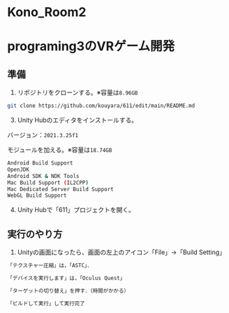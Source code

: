 # Kono_Room2
programing3のVRゲーム開発
=======
## 準備
1. リポジトリをクローンする。※容量は`8.96GB`
```bash
git clone https://github.com/kouyara/611/edit/main/README.md
```

3. Unity Hubのエディタをインストールする。
   
バージョン：`2021.3.25f1`

モジュールを加える。※容量は`18.74GB`

```bash
Android Build Support
OpenJDK
Android SDK & NDK Tools
Mac Build Support (IL2CPP)
Mac Dedicated Server Build Support
WebGL Build Support
```

4. Unity Hubで「611」プロジェクトを開く。

## 実行のやり方
1. Unityの画面になったら、画面の左上のアイコン「File」->「Build Setting」

```bash
「テクスチャー圧縮」は，「ASTC」．

「デバイスを実行します」は，「Oculus Quest」

「ターゲットの切り替え」を押す．（時間がかかる）

「ビルドして実行」して実行完了
```
